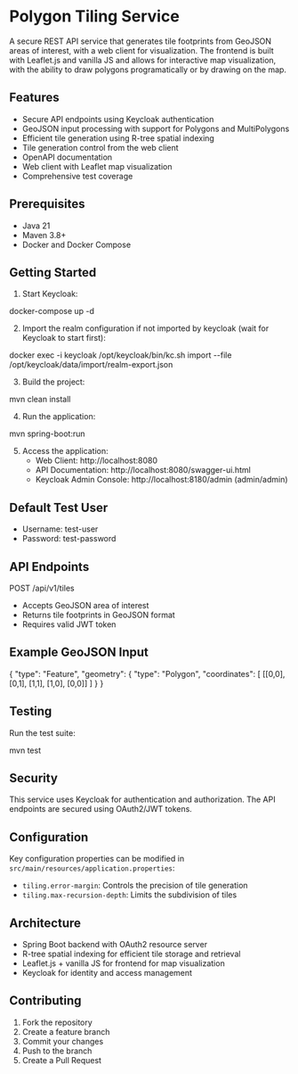 # Polygon Tiling Service

A secure REST API service that generates tile footprints from GeoJSON areas of interest, with a web client for visualization. The frontend is built with Leaflet.js and vanilla JS and allows for interactive map visualization, with the ability to draw polygons programatically or by drawing on the map.

## Features

- Secure API endpoints using Keycloak authentication
- GeoJSON input processing with support for Polygons and MultiPolygons
- Efficient tile generation using R-tree spatial indexing
- Tile generation control from the web client
- OpenAPI documentation
- Web client with Leaflet map visualization
- Comprehensive test coverage

## Prerequisites

- Java 21
- Maven 3.8+
- Docker and Docker Compose

## Getting Started

1. Start Keycloak:

docker-compose up -d

2. Import the realm configuration if not imported by keycloak (wait for Keycloak to start first):

docker exec -i keycloak /opt/keycloak/bin/kc.sh import --file /opt/keycloak/data/import/realm-export.json

3. Build the project:

mvn clean install

4. Run the application:

mvn spring-boot:run

5. Access the application:
   - Web Client: http://localhost:8080
   - API Documentation: http://localhost:8080/swagger-ui.html
   - Keycloak Admin Console: http://localhost:8180/admin (admin/admin)

## Default Test User

- Username: test-user
- Password: test-password

## API Endpoints

POST /api/v1/tiles

- Accepts GeoJSON area of interest
- Returns tile footprints in GeoJSON format
- Requires valid JWT token

## Example GeoJSON Input

{
"type": "Feature",
"geometry": {
"type": "Polygon",
"coordinates": [
[[0,0], [0,1], [1,1], [1,0], [0,0]]
]
}
}

## Testing

Run the test suite:

mvn test

## Security

This service uses Keycloak for authentication and authorization. The API endpoints are secured using OAuth2/JWT tokens.

## Configuration

Key configuration properties can be modified in `src/main/resources/application.properties`:

- `tiling.error-margin`: Controls the precision of tile generation
- `tiling.max-recursion-depth`: Limits the subdivision of tiles

## Architecture

- Spring Boot backend with OAuth2 resource server
- R-tree spatial indexing for efficient tile storage and retrieval
- Leaflet.js + vanilla JS for frontend for map visualization
- Keycloak for identity and access management

## Contributing

1. Fork the repository
2. Create a feature branch
3. Commit your changes
4. Push to the branch
5. Create a Pull Request
